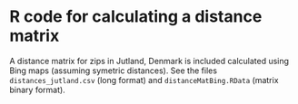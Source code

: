 # R code for calculating a distance matrix
 
A distance matrix for zips in Jutland, Denmark is included calculated using Bing maps (assuming symetric distances).
See the files `distances_jutland.csv` (long format) and `distanceMatBing.RData` (matrix binary format).


